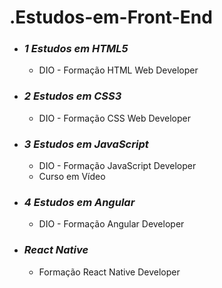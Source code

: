 # .Estudos-em-Front-End


- ### *1 Estudos em HTML5*  
    - DIO - Formação HTML Web Developer

- ### *2 Estudos em CSS3*  
    - DIO - Formação CSS Web Developer

- ### *3 Estudos em JavaScript*   
    - DIO - Formação JavaScript Developer
    - Curso em Vídeo

- ### *4 Estudos em Angular* 
    - DIO - Formação Angular Developer

- ### *React Native*
    - Formação React Native Developer